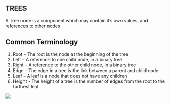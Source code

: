 ## TREES 
 A Tree node is a component which may contain it’s own values, and references to other nodes
 
## Common Terminology
1. Root - The root is the node at the beginning of the tree
2. Left - A reference to one child node, in a binary tree
3. Right - A reference to the other child node, in a binary tree
4. Edge - The edge in a tree is the link between a parent and child node
5. Leaf - A leaf is a node that does not have any children
6. Height - The height of a tree is the number of edges from the root to the furthest leaf


![](https://codefellows.github.io/common_curriculum/data_structures_and_algorithms/Code_401/class-15/resources/images/BinaryTree1.PNG)
